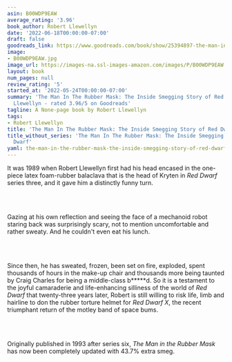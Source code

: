 ```yaml
---
asin: B00WDP9EAW
average_rating: '3.96'
book_author: Robert Llewellyn
date: '2022-06-18T00:00:00-07:00'
draft: false
goodreads_link: https://www.goodreads.com/book/show/25394897-the-man-in-the-rubber-mask
image:
- B00WDP9EAW.jpg
image_url: https://images-na.ssl-images-amazon.com/images/P/B00WDP9EAW.01._SCLZZZZZZZ.jpg
layout: book
num_pages: null
review_rating: '5'
started_at: '2022-05-24T00:00:00-07:00'
summary: 'The Man In The Rubber Mask: The Inside Smegging Story of Red Dwarf by Robert
  Llewellyn - rated 3.96/5 on Goodreads'
tagline: A None-page book by Robert Llewellyn
tags:
- Robert Llewellyn
title: 'The Man In The Rubber Mask: The Inside Smegging Story of Red Dwarf'
title_without_series: 'The Man In The Rubber Mask: The Inside Smegging Story of Red
  Dwarf'
yaml: the-man-in-the-rubber-mask-the-inside-smegging-story-of-red-dwarf
---
```


<p>It was 1989 when Robert Llewellyn first had his head encased in the one-piece latex foam-rubber balaclava that is the head of Kryten in <i>Red Dwarf</i> series three, and it gave him a distinctly funny turn.</p><p>
  <br />
</p><p><br />Gazing at his own reflection and seeing the face of a mechanoid robot staring back was surprisingly scary, not to mention uncomfortable and rather sweaty. And he couldn't even eat his lunch.</p><p>
  <br />
</p><p><br />Since then, he has sweated, frozen, been set on fire, exploded, spent thousands of hours in the make-up chair and thousands more being taunted by Craig Charles for being a middle-class b*****d. So it is a testament to the joyful camaraderie and life-enhancing silliness of the world of <i>Red Dwarf</i> that twenty-three years later, Robert is still willing to risk life, limb and hairline to don the rubber torture helmet for <i>Red Dwarf X</i>, the recent triumphant return of the motley band of space bums.</p><p>
  <br />
</p><p><br />Originally published in 1993 after series six, <i>The Man in the Rubber Mask</i> has now been completely updated with 43.7% extra smeg.</p>